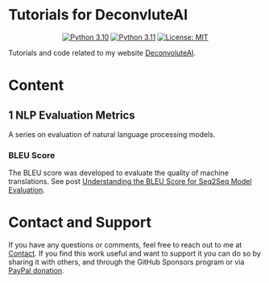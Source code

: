 # Tutorials for DeconvluteAI

<p align="center">
  <a href="https://www.python.org/downloads/release/python-310/"><img src="https://img.shields.io/badge/python-3.10-green.svg" alt="Python 3.10"></a>
  <a href="https://www.python.org/downloads/release/python-311/"><img src="https://img.shields.io/badge/python-3.11-green.svg" alt="Python 3.11"></a>
  <a href="https://opensource.org/licenses/MIT"><img src="https://img.shields.io/badge/License-MIT-green.svg" alt="License: MIT"></a>
</p>

Tutorials and code related to my website [DeconvoluteAI](https://deconvoluteai.com).

# Content

## 1 NLP Evaluation Metrics

A series on evaluation of natural language processing models.

### BLEU Score

The BLEU score was developed to evaluate the quality of machine translations. See post [Understanding the BLEU Score for Seq2Seq Model Evaluation](https://deconvoluteai.com/blog/bleu-score).

# Contact and Support

If you have any questions or comments, feel free to reach out to me at [Contact](https://deconvoluteai.com/contact). If you find this work useful and want to support it you can do so by sharing it with others, and through the GitHub Sponsors program or via [PayPal donation](https://www.paypal.com/donate/?hosted_button_id=QYTBU27ASJR2A).
